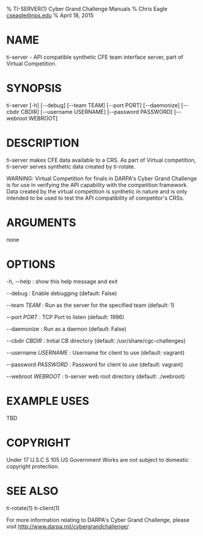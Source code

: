 % TI-SERVER(1) Cyber Grand Challenge Manuals
% Chris Eagle <cseagle@nps.edu>
% April 18, 2015

# NAME

ti-server - API compatible synthetic CFE team interface server, part of Virtual Competition.


# SYNOPSIS

ti-server [-h] [--debug] [--team TEAM] [--port PORT] [--daemonize] [--cbdir CBDIR] [--username USERNAME] [--password PASSWORD] [--webroot WEBROOT]

# DESCRIPTION

ti-server makes CFE data available to a CRS.  As part of Virtual competition, ti-server serves synthetic data created by ti-rotate.

WARNING: Virtual Competition for finals in DARPA's Cyber Grand Challenge is for use in verifying the API capability with the competition framework. Data created by the virtual competition is synthetic in nature and is only intended to be used to test the API compatibility of competitor's CRSs.

# ARGUMENTS

none

# OPTIONS

-h, --help
:  show this help message and exit

--debug
:  Enable debugging (default: False)

--team *TEAM*
:  Run as the server for the specified team (default: 1)

--port *PORT*
:  TCP Port to listen (default: 1996)

--daemonize
:  Run as a daemon (default: False)

--cbdir *CBDIR*
:  Initial CB directory (default: /usr/share/cgc-challenges)

--username *USERNAME*
:  Username for client to use (default: vagrant)

--password *PASSWORD*
:  Password for client to use (default: vagrant)

--webroot *WEBROOT*
:  ti-server web root directory (default: ./webroot)

# EXAMPLE USES
TBD

# COPYRIGHT

Under 17 U.S.C S 105 US Government Works are not subject to domestic copyright protection.

# SEE ALSO
ti-rotate(1) ti-client(1)

For more information relating to DARPA's Cyber Grand Challenge, please visit <http://www.darpa.mil/cybergrandchallenge/>
